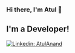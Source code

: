 ### Hi there, I'm Atul 👋

## I'm a Developer!



[![Linkedin: AtulAnand](https://img.shields.io/badge/-AtulAnand-blue?style=flat-square&logo=Linkedin&logoColor=white&link=https://www.linkedin.com/in/atul-anand-9717a8147/)](https://www.linkedin.com/in/atul-anand-9717a8147/)
